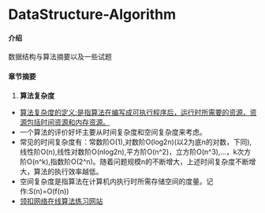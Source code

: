 # DataStructure-Algorithm

#### 介绍
数据结构与算法摘要以及一些试题

#### 章节摘要
1.  **算法复杂度** 
- [算法复杂度的定义:是指算法在编写成可执行程序后，运行时所需要的资源，资源包括时间资源和内存资源。](https://baike.baidu.com/item/%E7%AE%97%E6%B3%95%E5%A4%8D%E6%9D%82%E5%BA%A6/210801?fr=aladdin)
- 一个算法的评价好坏主要从时间复杂度和空间复杂度来考虑。
- 常见的时间复杂度有：常数阶O(1),对数阶O(log2n)(以2为底n的对数，下同),线性阶O(n),线性对数阶O(nlog2n),平方阶O(n^2)，立方阶O(n^3),...，k次方阶O(n^k),指数阶O(2^n)。随着问题规模n的不断增大，上述时间复杂度不断增大，算法的执行效率越低。
- 空间复杂度是指算法在计算机内执行时所需存储空间的度量。记作:S(n)=O(f(n))
- [领扣网络在线算法练习网站](https://leetcode-cn.com/problemset/all/)